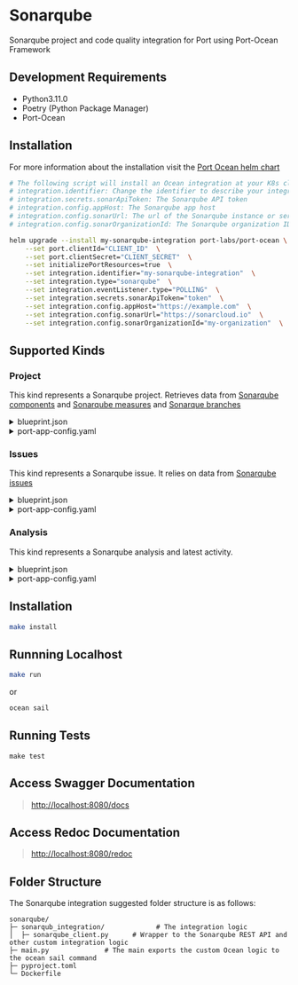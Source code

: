 # Sonarqube

Sonarqube project and code quality integration for Port using Port-Ocean Framework

## Development Requirements

- Python3.11.0
- Poetry (Python Package Manager)
- Port-Ocean

## Installation
For more information about the installation visit the [Port Ocean helm chart](https://github.com/port-labs/helm-charts/tree/main/charts/port-ocean)

```bash
# The following script will install an Ocean integration at your K8s cluster using helm
# integration.identifier: Change the identifier to describe your integration
# integration.secrets.sonarApiToken: The Sonarqube API token
# integration.config.appHost: The Sonarqube app host
# integration.config.sonarUrl: The url of the Sonarqube instance or server. If not specified, the default will be https://sonarcloud.io
# integration.config.sonarOrganizationId: The Sonarqube organization ID

helm upgrade --install my-sonarqube-integration port-labs/port-ocean \
	--set port.clientId="CLIENT_ID"  \
	--set port.clientSecret="CLIENT_SECRET"  \
	--set initializePortResources=true  \
	--set integration.identifier="my-sonarqube-integration"  \
	--set integration.type="sonarqube"  \
	--set integration.eventListener.type="POLLING"  \
	--set integration.secrets.sonarApiToken="token"  \
	--set integration.config.appHost="https://example.com"  \
    --set integration.config.sonarUrl="https://sonarcloud.io"  \
    --set integration.config.sonarOrganizationId="my-organization"  \
```
## Supported Kinds
### Project
This kind represents a Sonarqube project. Retrieves data from [Sonarqube components](https://next.sonarqube.com/sonarqube/web_api/api/components) and [Sonarqube measures](https://next.sonarqube.com/sonarqube/web_api/api/measures) and [Sonarque branches](https://next.sonarqube.com/sonarqube/web_api/api/project_branches)

<details>
<summary>blueprint.json</summary>

```json
{
    "identifier": "sonarQubeProject",
    "title": "SonarQube Project",
    "icon": "sonarqube",
    "schema": {
      "properties": {
        "organization": {
          "type": "string",
          "title": "Organization",
          "icon": "TwoUsers"
        },
        "link": {
          "type": "string",
          "format": "url",
          "title": "Link",
          "icon": "Link"
        },
        "lastAnalysisStatus": {
          "type": "string",
          "title": "Last Analysis Status",
          "enum": [
            "PASSED",
            "OK",
            "FAILED",
            "ERROR"
          ],
          "enumColors": {
            "PASSED": "green",
            "OK": "green",
            "FAILED": "red",
            "ERROR": "red"
          }
        },
        "lastAnalysisDate": {
          "type": "string",
          "format": "date-time",
          "icon": "Clock",
          "title": "Last Analysis Date"
        },
        "numberOfBugs": {
          "type": "number",
          "title": "Number Of Bugs"
        },
        "numberOfCodeSmells": {
          "type": "number",
          "title": "Number Of CodeSmells"
        },
        "numberOfVulnerabilities": {
          "type": "number",
          "title": "Number Of Vulnerabilities"
        },
        "numberOfHotSpots": {
          "type": "number",
          "title": "Number Of HotSpots"
        },
        "numberOfDuplications": {
          "type": "number",
          "title": "Number Of Duplications"
        },
        "coverage": {
          "type": "number",
          "title": "Coverage"
        },
        "mainBranch": {
          "type": "string",
          "icon": "Git",
          "title": "Main Branch"
        },
        "tags": {
          "type": "array",
          "title": "Tags"
        }
      },
      "required": []
    },
    "mirrorProperties": {},
    "calculationProperties": {},
    "relations": {}
}
```
</details>
<details>
  <summary>port-app-config.yaml</summary>

```yaml
resources:
  - kind: projects
    selector:
      query: 'true'
    port:
      entity:
        mappings:
          blueprint: '"sonarQubeProject"'
          identifier: .key
          title: .name
          properties:
              organization: .organization
              link: .link
              lastAnalysisStatus: .branch.status.qualityGateStatus
              lastAnalysisDate: .analysisDateAllBranches
              numberOfBugs: .measures[]? | select(.metric == "bugs") | .value
              numberOfCodeSmells: .measures[]? | select(.metric == "code_smells") | .value
              numberOfVulnerabilities: .measures[]? | select(.metric == "vulnerabilities") | .value
              numberOfHotSpots: .measures[]? | select(.metric == "security_hotspots") | .value
              numberOfDuplications: .measures[]? | select(.metric == "duplicated_files") | .value
              coverage: .measures[]? | select(.metric == "coverage") | .value
              mainBranch: .branch.name
              tags: .tags
```
</details>

### Issues
This kind represents a Sonarqube issue. It relies on data from [Sonarqube issues](https://next.sonarqube.com/sonarqube/web_api/api/issues)

<details>
<summary>blueprint.json</summary>

```json
 {
    "identifier": "sonarQubeIssue",
    "title": "SonarQube Issue",
    "icon": "sonarqube",
    "schema": {
      "properties": {
        "type": {
          "type": "string",
          "title": "Type",
          "enum": [
            "CODE_SMELL",
            "BUG",
            "VULNERABILITY"
          ]
        },
        "severity": {
          "type": "string",
          "title": "Severity",
          "enum": [
            "MAJOR",
            "INFO",
            "MINOR",
            "CRITICAL",
            "BLOCKER"
          ],
          "enumColors": {
            "MAJOR": "orange",
            "INFO": "green",
            "CRITICAL": "red",
            "BLOCKER": "red",
            "MINOR": "yellow"
          }
        },
        "link": {
          "type": "string",
          "format": "url",
          "icon": "Link",
          "title": "Link"
        },
        "status": {
          "type": "string",
          "title": "Status",
          "enum": [
            "OPEN",
            "CLOSED",
            "RESOLVED",
            "REOPENED",
            "CONFIRMED"
          ]
        },
        "assignees": {
          "title": "Assignees",
          "type": "string",
          "icon": "TwoUsers"
        },
        "tags": {
          "type": "array",
          "title": "Tags"
        },
        "createdAt": {
          "type": "string",
          "format": "date-time",
          "title": "Created At"
        }
      }
    },
    "relations": {
      "sonarQubeProject": {
        "target": "sonarQubeProject",
        "required": false,
        "title": "SonarQube Project",
        "many": false
      }
    }
}
```
</details>
<details>
  <summary>port-app-config.yaml</summary>

```yaml
resources:
  - kind: issues
    selector:
      query: 'true'
    port:
      entity:
        mappings:
          blueprint: '"sonarQubeIssue"'
          identifier: .key
          title: .message
          properties:
              type: .type
              severity: .severity
              link: .link
              status: .status
              assignees: .assignee
              tags: .tags
              createdAt: .creationDate
          relations:
            sonarQubeProject: .project

```
</details>

### Analysis
This kind represents a Sonarqube analysis and latest activity.

<details>
<summary>blueprint.json</summary>

```json
  {
    "identifier": "sonarQubeAnalysis",
    "title": "SonarQube Analysis",
    "icon": "sonarqube",
    "schema": {
      "properties": {
        "branch": {
          "type": "string",
          "title": "Branch",
          "icon": "GitVersion"
        },
        "fixedIssues": {
          "type": "number",
          "title": "Fixed Issues"
        },
        "newIssues": {
          "type": "number",
          "title": "New Issues"
        },
        "coverage": {
          "title": "Coverage",
          "type": "number"
        },
        "duplications": {
          "type": "number",
          "title": "Duplications"
        },
        "createdAt": {
          "type": "string",
          "format": "date-time",
          "title": "Created At"
        }
      }
    },
    "relations": {
      "sonarQubeProject": {
        "target": "sonarQubeProject",
        "required": false,
        "title": "SonarQube Project",
        "many": false
      }
    }
}
```
</details>
<details>
  <summary>port-app-config.yaml</summary>

```yaml
resources:
  - kind: analysis
    selector:
      query: 'true'
    port:
      entity:
        mappings:
          blueprint: '"sonarQubeAnalysis"'
          identifier: .analysisId
          title: .commit.message
          properties:
              branch: .branch_name
              fixedIssues: .measures.violations_fixed
              newIssues: .measures.violations_added
              coverage: .measures.coverage_change
              duplications: .measures.duplicated_lines_density_change
              createdAt: .analysis_date
          relations:
            sonarQubeProject: .project
```
</details>

## Installation

```sh
make install
```

## Runnning Localhost
```sh
make run
```
or
```sh
ocean sail
```

## Running Tests

`make test`

## Access Swagger Documentation

> <http://localhost:8080/docs>

## Access Redoc Documentation

> <http://localhost:8080/redoc>


## Folder Structure
The Sonarqube integration suggested folder structure is as follows:

```
sonarqube/
├─ sonarqub_integration/             # The integration logic
│  ├─ sonarqube_client.py      # Wrapper to the Sonarqube REST API and other custom integration logic
├─ main.py              # The main exports the custom Ocean logic to the ocean sail command
├─ pyproject.toml
└─ Dockerfile
```